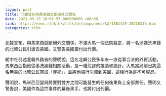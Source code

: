 ```yaml
---
layout: post
title: 北韓宣布與馬來西亞斷絕外交關係
date: 2021-03-19 10:01:53.000000000 +08:00
link: https://news.rthk.hk/rthk/ch/component/k2/1581429-20210319.htm
categories: rthk
---
```


北韓宣布，與馬來西亞斷絕外交關係，不滿大馬一個法院裁定，將一名涉嫌洗黑錢的北韓公民引渡去美國，又警告美國要付出代價。

朝中社引述北韓外務省的聲明說，這名北韓公民多年來一直從事合法的外貿活動，馬來西亞指他從事洗黑錢相關活動，是一種荒謬的捏造和詭計。大馬當局前日將這名無辜的北韓公民當成「罪犯」，並將他強行引渡到美國，這種行為是不可容忍。

聲明說，馬來西亞當局將要對雙方之間可能發生的任何後果負上全部責任。聲明又警告說，美國作為這宗事件的幕後黑手，也將付出代價。

